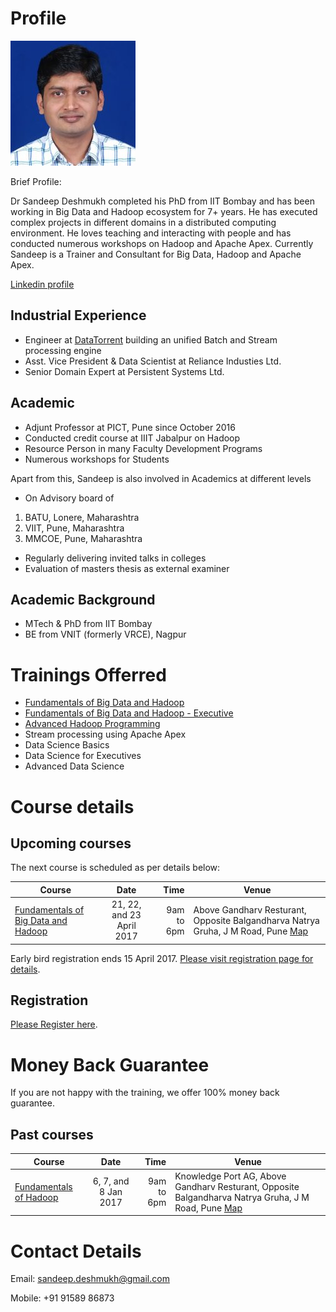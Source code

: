 # Profile
 ![Dr Sandeep Deshmukh](Sandeep_Deshmukh.jpg) 

Brief Profile:

Dr Sandeep Deshmukh completed his PhD from IIT Bombay and has been working in Big Data and Hadoop ecosystem for 7+ years. He has executed complex projects in different domains in a distributed computing environment. He loves teaching and interacting with people and has conducted numerous workshops on Hadoop and Apache Apex. Currently Sandeep is a Trainer and Consultant for Big Data, Hadoop and Apache Apex.

[Linkedin profile](https://in.linkedin.com/in/sandeep-deshmukh-phd-864b461)

## Industrial Experience
- Engineer at [DataTorrent](http://www.datatorrent.com) building an unified Batch and Stream processing engine
- Asst. Vice President & Data Scientist at Reliance Industies Ltd.
- Senior Domain Expert at Persistent Systems Ltd.

## Academic
- Adjunt Professor at PICT, Pune since October 2016
- Conducted credit course at IIIT Jabalpur on Hadoop
- Resource Person in many Faculty Development Programs
- Numerous workshops for Students

Apart from this, Sandeep is also involved in Academics at different levels

- On Advisory board of
 1. BATU, Lonere, Maharashtra
 2. VIIT, Pune, Maharashtra
 3. MMCOE, Pune, Maharashtra
- Regularly delivering invited talks in colleges
- Evaluation of masters thesis as external examiner

## Academic Background
- MTech & PhD from IIT Bombay
- BE from VNIT (formerly VRCE), Nagpur

# Trainings Offerred
- [Fundamentals of Big Data and Hadoop](fundamentals-of-hadoop.md)
- [Fundamentals of Big Data and Hadoop - Executive](fundamentals-of-hadoop-executive.md)
- [Advanced Hadoop Programming](advanced-hadoop-programming.md)
- Stream processing using Apache Apex
- Data Science Basics
- Data Science for Executives
- Advanced Data Science

# Course details
## Upcoming courses
The next course is scheduled as per details below:

| Course                 | Date                    | Time  |  Venue   |
| ---------------------- |:----------------------:| -----:| ----------------------------- |
| [Fundamentals of Big Data and Hadoop](fundamentals-of-hadoop.md) | 21, 22, and 23 April 2017  | 9am to 6pm | Above Gandharv Resturant, Opposite Balgandharva Natrya Gruha, J M Road, Pune  [Map](https://www.justdial.com/Pune/Knowledge-Port-AG-Above-Gandharv-Resturant-Shivaji-Nagar/020PXX20-XX20-141028100104-I5S4_BZDET) |

Early bird registration ends 15 April 2017. [Please visit registration page for details](register.md).

## Registration
[Please Register here](register.md).

# Money Back Guarantee
If you are not happy with the training, we offer 100% money back guarantee.

## Past courses

| Course                 | Date                    | Time  |  Venue   |
| ---------------------- |:----------------------:| -----:| ----------------------------- |
| [Fundamentals of Hadoop](fundamentals-of-hadoop.md) | 6, 7, and 8 Jan 2017  | 9am to 6pm | Knowledge Port AG, Above Gandharv Resturant, Opposite Balgandharva Natrya Gruha, J M Road, Pune  [Map](https://goo.gl/maps/vQiTUoswYF52) |


# Contact Details

Email: sandeep.deshmukh@gmail.com

Mobile: +91 91589 86873 

<script>
  (function(i,s,o,g,r,a,m){i['GoogleAnalyticsObject']=r;i[r]=i[r]||function(){
  (i[r].q=i[r].q||[]).push(arguments)},i[r].l=1*new Date();a=s.createElement(o),
  m=s.getElementsByTagName(o)[0];a.async=1;a.src=g;m.parentNode.insertBefore(a,m)
  })(window,document,'script','https://www.google-analytics.com/analytics.js','ga');

  ga('create', 'UA-89158674-1', 'auto');
  ga('send', 'pageview');

</script>

